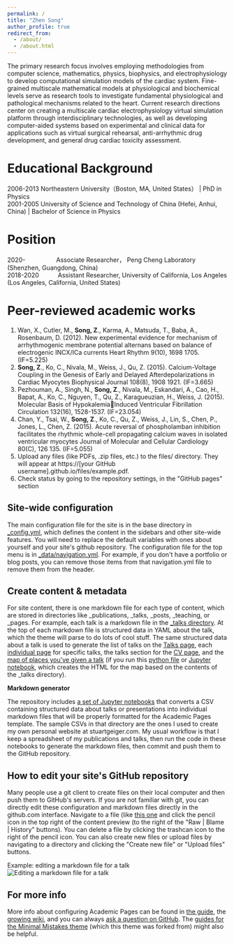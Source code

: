 ```yaml
---
permalink: /
title: "Zhen Song"
author_profile: true
redirect_from: 
  - /about/
  - /about.html
---
```


The primary research focus involves employing methodologies from computer science, mathematics, physics, biophysics, and electrophysiology to develop computational simulation models of the cardiac system. Fine-grained multiscale mathematical models at physiological and biochemical levels serve as research tools to investigate fundamental physiological and pathological mechanisms related to the heart. Current research directions center on creating a multiscale cardiac electrophysiology virtual simulation platform through interdisciplinary technologies, as well as developing computer-aided systems based on experimental and clinical data for applications such as virtual surgical rehearsal, anti-arrhythmic drug development, and general drug cardiac toxicity assessment.

Educational Background
======
2006-2013 Northeastern University（Boston, MA, United States） | PhD in Physics   
2001-2005 University of Science and Technology of China  (Hefei, Anhui, China)  \| Bachelor of Science in Physics

Position
======
2020-&nbsp;&nbsp;&nbsp;&nbsp;&nbsp;&nbsp;&nbsp;&nbsp;&nbsp;&nbsp;&nbsp;&nbsp;&nbsp;&nbsp;&nbsp;&nbsp;&nbsp;&nbsp;Associate Researcher， Peng Cheng Laboratory (Shenzhen, Guangdong, China)  
2018-2020&nbsp;&nbsp;&nbsp;&nbsp;&nbsp;&nbsp;&nbsp;&nbsp;&nbsp;&nbsp;&nbsp;Assistant Researcher,  University of California, Los Angeles (Los Angeles, California, United States) 


‌Peer-reviewed academic works
======
1. Wan, X., Cutler, M., **Song, Z**., Karma, A., Matsuda, T., Baba, A., Rosenbaum, D. (2012). New experimental evidence for mechanism of arrhythmogenic membrane potential alternans based on balance of electrogenic INCX/ICa currents Heart Rhythm 9(10), 1698 1705.(IF=5.225)
1. **Song, Z**., Ko, C., Nivala, M., Weiss, J., Qu, Z. (2015). Calcium-Voltage Coupling in the Genesis of Early and Delayed Afterdepolarizations in Cardiac Myocytes Biophysical Journal 108(8), 1908 1921. (IF=3.665)
1. Pezhouman, A., Singh, N., **Song, Z**., Nivala, M., Eskandari, A., Cao, H., Bapat, A., Ko, C., Nguyen, T., Qu, Z., Karagueuzian, H., Weiss, J. (2015). Molecular Basis of HypokalemiaInduced Ventricular Fibrillation Circulation 132(16), 1528-1537. (IF=23.054)
1. Chan, Y., Tsai, W., **Song, Z**., Ko, C., Qu, Z., Weiss, J., Lin, S., Chen, P., Jones, L., Chen, Z. (2015). Acute reversal of phospholamban inhibition facilitates the rhythmic whole-cell propagating calcium waves in isolated ventricular myocytes Journal of Molecular and Cellular Cardiology 80(C), 126 135. (IF=5.055)
1. Upload any files (like PDFs, .zip files, etc.) to the files/ directory. They will appear at https://[your GitHub username].github.io/files/example.pdf.  
1. Check status by going to the repository settings, in the "GitHub pages" section

Site-wide configuration
------
The main configuration file for the site is in the base directory in [_config.yml](https://github.com/academicpages/academicpages.github.io/blob/master/_config.yml), which defines the content in the sidebars and other site-wide features. You will need to replace the default variables with ones about yourself and your site's github repository. The configuration file for the top menu is in [_data/navigation.yml](https://github.com/academicpages/academicpages.github.io/blob/master/_data/navigation.yml). For example, if you don't have a portfolio or blog posts, you can remove those items from that navigation.yml file to remove them from the header. 

Create content & metadata
------
For site content, there is one markdown file for each type of content, which are stored in directories like _publications, _talks, _posts, _teaching, or _pages. For example, each talk is a markdown file in the [_talks directory](https://github.com/academicpages/academicpages.github.io/tree/master/_talks). At the top of each markdown file is structured data in YAML about the talk, which the theme will parse to do lots of cool stuff. The same structured data about a talk is used to generate the list of talks on the [Talks page](https://academicpages.github.io/talks), each [individual page](https://academicpages.github.io/talks/2012-03-01-talk-1) for specific talks, the talks section for the [CV page](https://academicpages.github.io/cv), and the [map of places you've given a talk](https://academicpages.github.io/talkmap.html) (if you run this [python file](https://github.com/academicpages/academicpages.github.io/blob/master/talkmap.py) or [Jupyter notebook](https://github.com/academicpages/academicpages.github.io/blob/master/talkmap.ipynb), which creates the HTML for the map based on the contents of the _talks directory).

**Markdown generator**

The repository includes [a set of Jupyter notebooks](https://github.com/academicpages/academicpages.github.io/tree/master/markdown_generator
) that converts a CSV containing structured data about talks or presentations into individual markdown files that will be properly formatted for the Academic Pages template. The sample CSVs in that directory are the ones I used to create my own personal website at stuartgeiger.com. My usual workflow is that I keep a spreadsheet of my publications and talks, then run the code in these notebooks to generate the markdown files, then commit and push them to the GitHub repository.

How to edit your site's GitHub repository
------
Many people use a git client to create files on their local computer and then push them to GitHub's servers. If you are not familiar with git, you can directly edit these configuration and markdown files directly in the github.com interface. Navigate to a file (like [this one](https://github.com/academicpages/academicpages.github.io/blob/master/_talks/2012-03-01-talk-1.md) and click the pencil icon in the top right of the content preview (to the right of the "Raw | Blame | History" buttons). You can delete a file by clicking the trashcan icon to the right of the pencil icon. You can also create new files or upload files by navigating to a directory and clicking the "Create new file" or "Upload files" buttons. 

Example: editing a markdown file for a talk
![Editing a markdown file for a talk](/images/editing-talk.png)

For more info
------
More info about configuring Academic Pages can be found in [the guide](https://academicpages.github.io/markdown/), the [growing wiki](https://github.com/academicpages/academicpages.github.io/wiki), and you can always [ask a question on GitHub](https://github.com/academicpages/academicpages.github.io/discussions). The [guides for the Minimal Mistakes theme](https://mmistakes.github.io/minimal-mistakes/docs/configuration/) (which this theme was forked from) might also be helpful.
